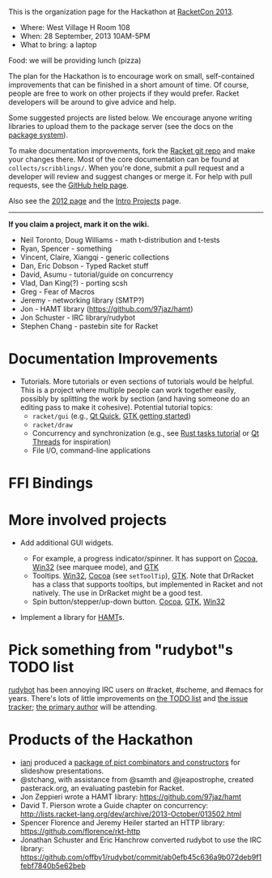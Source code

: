 This is the organization page for the Hackathon at [RacketCon 2013](http://con.racket-lang.org/).

* Where: West Village H Room 108
* When:  28 September, 2013 10AM-5PM
* What to bring: a laptop

Food: we will be providing lunch (pizza)

The plan for the Hackathon is to encourage work on small, self-contained improvements that can be finished in a short amount of time. Of course, people are free to work on other projects if they would prefer. Racket developers will be around to give advice and help.

Some suggested projects are listed below. We encourage anyone writing libraries to upload them to the package server (see the docs on the [package system](http://www.cs.utah.edu/plt/snapshots/current/doc/pkg/index.html)).

To make documentation improvements, fork the [Racket git repo](https://github.com/plt/racket) and make your changes there. Most of the core documentation can be found at `collects/scribblings/`. When you're done, submit a pull request and a developer will review and suggest changes or merge it. For help with pull requests, see the [GitHub help page](https://help.github.com/articles/using-pull-requests).

Also see the [2012 page](https://github.com/plt/racket/wiki/RacketCon-Hackathon-2012) and the [Intro Projects](https://github.com/plt/racket/wiki/Intro-Projects) page.

***

**If you claim a project, mark it on the wiki.**

* Neil Toronto, Doug Williams - math t-distribution and t-tests
* Ryan, Spencer - something
* Vincent, Claire, Xiangqi - generic collections
* Dan, Eric Dobson - Typed Racket stuff
* David, Asumu - tutorial/guide on concurrency
* Vlad, Dan King(?) - porting scsh
* Greg - Fear of Macros
* Jeremy - networking library (SMTP?)
* Jon - HAMT library (https://github.com/97jaz/hamt)
* Jon Schuster - IRC library/rudybot
* Stephen Chang - pastebin site for Racket

# Documentation Improvements

* Tutorials. More tutorials or even sections of tutorials would be helpful. This is a project where multiple people can work together easily, possibly by splitting the work by section (and having someone do an editing pass to make it cohesive). Potential tutorial topics:
  - `racket/gui` (e.g., [Qt Quick](http://qt-project.org/doc/qt-5.1/qtdoc/gettingstartedqml.html), [GTK getting started](https://developer.gnome.org/gtk3/stable/gtk-getting-started.html))
  - `racket/draw`
  - Concurrency and synchronization (e.g., see [Rust tasks tutorial](http://static.rust-lang.org/doc/tutorial-tasks.html) or [Qt Threads](http://qt-project.org/doc/qt-5.1/qtcore/thread-basics.html) for inspiration)
  - File I/O, command-line applications

# FFI Bindings

# More involved projects

* Add additional GUI widgets.
  - For example, a progress indicator/spinner. It has support on [Cocoa](https://developer.apple.com/library/mac/#documentation/Cocoa/Reference/ApplicationKit/Classes/nsprogressindicator_Class/Reference/Reference.html), [Win32](http://msdn.microsoft.com/en-us/library/windows/desktop/bb760816%28v=vs.85%29.aspx) (see marquee mode), and [GTK](https://developer.gnome.org/gtk3/stable/GtkSpinner.html)
  - Tooltips. [Win32](http://msdn.microsoft.com/en-us/library/windows/desktop/bb760250%28v=vs.85%29.aspx), [Cocoa](https://developer.apple.com/library/mac/#documentation/Cocoa/Reference/ApplicationKit/Classes/NSView_Class/Reference/NSView.html) (see `setToolTip`), [GTK](https://developer.gnome.org/gtk3/3.7/GtkTooltip.html). Note that DrRacket has a class that supports tooltips, but implemented in Racket and not natively. The use in DrRacket might be a good test.
  - Spin button/stepper/up-down button. [Cocoa](https://developer.apple.com/library/mac/#documentation/cocoa/reference/ApplicationKit/Classes/NSStepper_Class/Reference/Reference.html), [GTK](https://developer.gnome.org/gtk3/stable/GtkSpinButton.html), [Win32](http://msdn.microsoft.com/en-us/library/windows/desktop/bb759889%28v=vs.85%29.aspx)

* Implement a library for [HAMT](http://en.wikipedia.org/wiki/Hash_array_mapped_trie)s.

# Pick something from "rudybot"s TODO list

[rudybot](https://github.com/offby1/rudybot/) has been annoying IRC users on #racket, #scheme, and #emacs for years.  There's lots of little improvements on [the TODO list](https://github.com/offby1/rudybot/blob/master/TODO) and [the issue tracker](https://github.com/offby1/rudybot/issues?state=open); [the primary author](https://plus.google.com/110719264043637716066/) will be attending.

# Products of the Hackathon

* [ianj](http://www.ccs.neu.edu/home/ianj/) produced a [package of pict combinators and constructors](https://github.com/ianj/slideshow-helpers) for slideshow presentations.
* @stchang, with assistance from @samth and @jeapostrophe, created pasterack.org, an evaluating pastebin for Racket.
* Jon Zeppieri wrote a HAMT library: https://github.com/97jaz/hamt
* David T. Pierson wrote a Guide chapter on concurrency: http://lists.racket-lang.org/dev/archive/2013-October/013502.html
* Spencer Florence and Jeremy Heiler started an HTTP library: https://github.com/florence/rkt-http
* Jonathan Schuster and Eric Hanchrow converted rudybot to use the IRC library: https://github.com/offby1/rudybot/commit/ab0efb45c636a9b072deb9f1febf7840b5e62beb